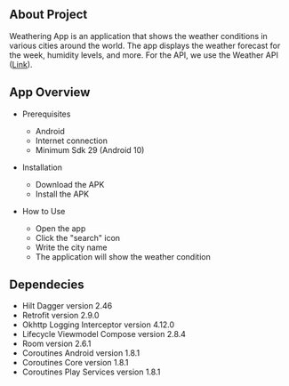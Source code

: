 ## About Project <br />
Weathering App is an application that shows the weather conditions in various cities around the world. The app displays the weather forecast for the week, humidity levels, and more. For the API, we use the Weather API (<a href="https://openweathermap.org/api" >Link</a>).

## App Overview <br />
- Prerequisites
  - Android
  - Internet connection
  - Minimum Sdk 29 (Android 10)

- Installation
  - Download the APK
  - Install the APK
 
- How to Use
  - Open the app
  - Click the "search" icon
  - Write the city name
  - The application will show the weather condition
 
## Dependecies <br />
  - Hilt Dagger version 2.46
  - Retrofit version 2.9.0
  - Okhttp Logging Interceptor version 4.12.0
  - Lifecycle Viewmodel Compose version 2.8.4
  - Room version 2.6.1
  - Coroutines Android version 1.8.1
  - Coroutines Core version 1.8.1
  - Coroutines Play Services version 1.8.1
